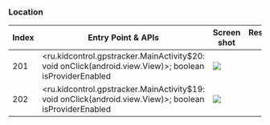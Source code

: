 ### Location
| Index | Entry Point & APIs | Screen shot | Resource id | Label |
| ------------- | ------------- | ------------- |-------------|-------------|
| 201 | <ru.kidcontrol.gpstracker.MainActivity$20: void onClick(android.view.View)>; boolean isProviderEnabled | ![](D:\COSMOS\output\py\Play_win8\Social\ru.kidcontrol.gpstracker\ru.kidcontrol.gpstracker.MainActivity.png) |  |  D |
| 202 | <ru.kidcontrol.gpstracker.MainActivity$19: void onClick(android.view.View)>; boolean isProviderEnabled | ![](D:\COSMOS\output\py\Play_win8\Social\ru.kidcontrol.gpstracker\ru.kidcontrol.gpstracker.MainActivity.png) |  | D |
